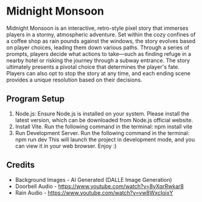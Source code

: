 # Midnight Monsoon

Midnight Monsoon is an interactive, retro-style pixel story that immerses players in a stormy, atmospheric adventure. Set within the cozy confines of a coffee shop as rain pounds against the windows, the story evolves based on player choices, leading them down various paths. Through a series of prompts, players decide what actions to take—such as finding refuge in a nearby hotel or risking the journey through a subway entrance. The story ultimately presents a pivotal choice that determines the player's fate. Players can also opt to stop the story at any time, and each ending scene provides a unique resolution based on their decisions.


## Program Setup
1. Node.js: Ensure Node.js is installed on your system. Please install the latest version, which can be downloaded from Node.js official website.
2. Install Vite. Run the following command in the terminal:
       npm install vite
3. Run Development Server. Run the following command in the terminal:
        npm run dev
This will launch the project in development mode, and you can view it in your web browser. Enjoy :)

## Credits
 - Background Images - AI Generated (DALLE Image Generation)
 - Doorbell Audio - https://www.youtube.com/watch?v=8yXqrRwkar8
 - Rain Audio - https://www.youtube.com/watch?v=vw8WxcIoixY
